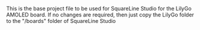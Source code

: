 This is the base project file to be used for SquareLine Studio for the LilyGo AMOLED board.
If no changes are required, then just copy the LilyGo folder to the "/boards" folder of SquareLine Studio
